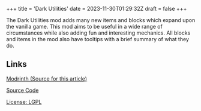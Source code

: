 +++
title = 'Dark Utilities'
date = 2023-11-30T01:29:32Z
draft = false
+++

The Dark Utilities mod adds many new items and blocks which expand upon the vanilla game. This mod aims to be useful in a wide range of circumstances while also adding fun and interesting mechanics. All blocks and items in the mod also have tooltips with a brief summary of what they do.

## Links

[Modrinth (Source for this article)](https://modrinth.com/mod/dark-utilities)

[Source Code](https://github.com/Darkhax-Minecraft/Dark-Utilities)

[License: LGPL](https://raw.githubusercontent.com/Darkhax-Minecraft/Dark-Utilities/1.19.4/LICENSE.md)